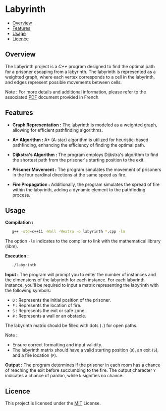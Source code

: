 # Labyrinth

* [Overview](#overview)
* [Features](#features)
* [Usage](#usage)
* [Licence](#licence)

## Overview

The Labyrinth project is a *C++* program designed to find the optimal path for a prisoner escaping from a labyrinth.
The labyrinth is represented as a weighted graph, where each vertex corresponds to a cell in the labyrinth, 
and edges represent possible movements between cells.

Note : For more details and additional information, please refer to the associated [PDF](https://github.com/sepanta007/Labyrinth/blob/master/labyrinth.pdf) document provided in French.

## Features

- **Graph Representation :** The labyrinth is modeled as a weighted graph, allowing for efficient pathfinding algorithms.

- **A\* Algorithm :** A* (A-star) algorithm is utilized for heuristic-based pathfinding, enhancing the efficiency of finding the optimal path.

- **Dijkstra's Algorithm :** The program employs Dijkstra's algorithm to find the shortest path from the prisoner's starting position to the exit.

- **Prisoner Movement :** The program simulates the movement of prisoners in the four cardinal directions at the same speed as fire.

- **Fire Propagation :** Additionally, the program simulates the spread of fire within the labyrinth, adding a dynamic element to the pathfinding process.

## Usage

**Compilation :**

```bash
   g++ -std=c++11 -Wall -Wextra -o labyrinth *.cpp -lm
```

The option `-lm` indicates to the compiler to link with the mathematical library (libm).

**Execution :**

```bash
   ./labyrinth
```

**Input :** The program will prompt you to enter the number of instances and the dimensions of the labyrinth for each instance. For each labyrinth instance, 
you'll be required to input a matrix representing the labyrinth with the following symbols:

- `D` : Represents the initial position of the prisoner.
- `F` : Represents the location of fire.
- `S` : Represents the exit or safe zone.
- `#` : Represents a wall or an obstacle.

The labyrinth matrix should be filled with dots (`.`) for open paths.

Note : 

- Ensure correct formatting and input validity.
- The labyrinth matrix should have a valid starting position (`D`), an exit (`S`), and a fire location (`F`).

**Output :** The program determines if the prisoner in each room has a chance of reaching the exit before succumbing to the fire.
The output character `Y` indicates a chance of pardon, while `N` signifies no chance.

## Licence

This project is licensed under the [MIT](https://github.com/sepanta007/Labyrinth/blob/master/LICENSE) License.
